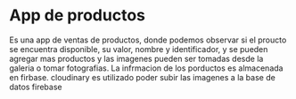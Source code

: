 # App de productos

Es una app de ventas de productos, donde podemos observar si el proucto se encuentra disponible, su valor, nombre y identificador, y se pueden agregar mas productos y las imagenes pueden ser tomadas desde la galeria o tomar fotografias.
La infrmacion de los porductos es almacenada en firbase.
cloudinary es utilizado poder subir las imagenes a la base de datos firebase